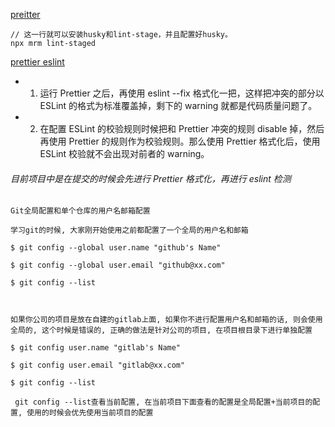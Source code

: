 [preitter](https://zhuanlan.zhihu.com/p/81764012?from_voters_page=true)

```
// 这一行就可以安装husky和lint-stage，并且配置好husky。
npx mrm lint-staged
```

[prettier eslint](https://zhuanlan.zhihu.com/p/68026905)

- 1. 运行 Prettier 之后，再使用 eslint --fix 格式化一把，这样把冲突的部分以 ESLint 的格式为标准覆盖掉，剩下的 warning 就都是代码质量问题了。
- 2. 在配置 ESLint 的校验规则时候把和 Prettier 冲突的规则 disable 掉，然后再使用 Prettier 的规则作为校验规则。那么使用 Prettier 格式化后，使用 ESLint 校验就不会出现对前者的 warning。

###### 目前项目中是在提交的时候会先进行 Prettier 格式化，再进行 eslint 检测

```
Git全局配置和单个仓库的用户名邮箱配置

学习git的时候, 大家刚开始使用之前都配置了一个全局的用户名和邮箱

$ git config --global user.name "github's Name"

$ git config --global user.email "github@xx.com"

$ git config --list



如果你公司的项目是放在自建的gitlab上面, 如果你不进行配置用户名和邮箱的话, 则会使用全局的, 这个时候是错误的, 正确的做法是针对公司的项目, 在项目根目录下进行单独配置

$ git config user.name "gitlab's Name"

$ git config user.email "gitlab@xx.com"

$ git config --list

 git config --list查看当前配置, 在当前项目下面查看的配置是全局配置+当前项目的配置, 使用的时候会优先使用当前项目的配置

```
